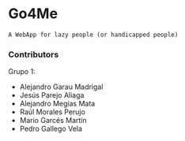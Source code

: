 # Go4Me
```A WebApp for lazy people (or handicapped people)```




### Contributors
Grupo 1:
  - Alejandro Garau Madrigal
  - Jesús Parejo Aliaga
  - Alejandro Megías Mata 
  - Raúl Morales Perujo
  - Mario Garcés Martín 
  - Pedro Gallego Vela

